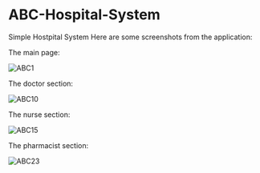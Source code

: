 # ABC-Hospital-System
Simple Hostpital System
Here are some screenshots from the application:

The main page:

![ABC1](https://github.com/adamsalameh/ABC-Hospital-System/assets/21025486/df6dfe48-37e5-4d3f-be93-47a188dad4e8)

The doctor section:

![ABC10](https://github.com/adamsalameh/ABC-Hospital-System/assets/21025486/5aa827f4-c97b-4261-85c5-7fdc4b9e729a)


The nurse section:

![ABC15](https://github.com/adamsalameh/ABC-Hospital-System/assets/21025486/e322f97b-42d3-4743-a6d6-46244ad2e1c9)

The pharmacist section:

![ABC23](https://github.com/adamsalameh/ABC-Hospital-System/assets/21025486/0dde417f-2997-4139-a810-545b6105f1e8)

